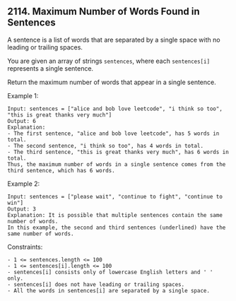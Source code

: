 ## 2114. Maximum Number of Words Found in Sentences

A sentence is a list of words that are separated by a single space with no leading or trailing spaces.

You are given an array of strings `sentences`, where each `sentences[i]` represents a single sentence.

Return the maximum number of words that appear in a single sentence.

Example 1:

```
Input: sentences = ["alice and bob love leetcode", "i think so too", "this is great thanks very much"]
Output: 6
Explanation:
- The first sentence, "alice and bob love leetcode", has 5 words in total.
- The second sentence, "i think so too", has 4 words in total.
- The third sentence, "this is great thanks very much", has 6 words in total.
Thus, the maximum number of words in a single sentence comes from the third sentence, which has 6 words.
```

Example 2:

```
Input: sentences = ["please wait", "continue to fight", "continue to win"]
Output: 3
Explanation: It is possible that multiple sentences contain the same number of words.
In this example, the second and third sentences (underlined) have the same number of words.
```

Constraints:

```
- 1 <= sentences.length <= 100
- 1 <= sentences[i].length <= 100
- sentences[i] consists only of lowercase English letters and ' ' only.
- sentences[i] does not have leading or trailing spaces.
- All the words in sentences[i] are separated by a single space.
```
